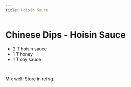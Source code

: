 ```yaml
---
title: Hoisin Sauce
---
```

# Chinese Dips - Hoisin Sauce
- 2 T hoisin sauce
- 1 T honey
- 1 T soy sauce
<br>

Mix well. Store in refrig.